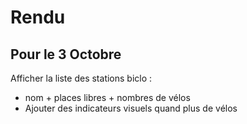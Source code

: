 # Rendu

## Pour le 3 Octobre

Afficher la liste des stations biclo :
- nom + places libres + nombres de vélos
- Ajouter des indicateurs visuels quand plus de vélos
